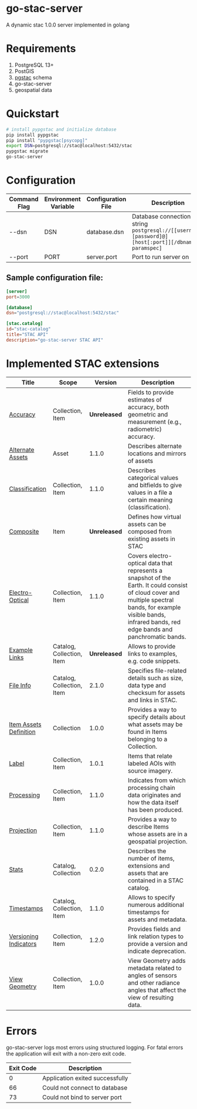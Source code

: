 # go-stac-server
A dynamic stac 1.0.0 server implemented in golang

# Requirements

1. PostgreSQL 13+
2. PostGIS
3. [pgstac](https://github.com/stac-utils/pgstac) schema
4. go-stac-server
5. geospatial data

# Quickstart

```bash
# install pypgstac and initialize database
pip install pypgstac
pip install "pypgstac[psycopg]"
export DSN=postgresql://stac@localhost:5432/stac
pypgstac migrate
go-stac-server
```

# Configuration

| Command Flag | Environment Variable | Configuration File | Description                                                                                         |
|--------------|----------------------|--------------------|-----------------------------------------------------------------------------------------------------|
| --dsn        | DSN                  | database.dsn       | Database connection string `postgresql://[[username:[password]@][host[:port]][/dbname][?paramspec]` |
| --port       | PORT                 | server.port        | Port to run server on                                                                               |

## Sample configuration file:

```toml
[server]
port=3000

[database]
dsn="postgresql://stac@localhost:5432/stac"

[stac.catalog]
id="stac-catalog"
title="STAC API"
description="go-stac-server STAC API"
```

# Implemented STAC extensions

| Title                                                                    | Scope                     | Version        | Description                                                                                                                                                                                                         |
|--------------------------------------------------------------------------|---------------------------|----------------|---------------------------------------------------------------------------------------------------------------------------------------------------------------------------------------------------------------------|
| [Accuracy](https://github.com/stac-extensions/accuracy)                  | Collection, Item          | **Unreleased** | Fields to provide estimates of accuracy, both geometric and measurement (e.g., radiometric) accuracy.                                                                                                               |
| [Alternate Assets](https://github.com/stac-extensions/alternate-assets)  | Asset                     | 1.1.0          | Describes alternate locations and mirrors of assets                                                                                                                                                                 |
| [Classification](https://github.com/stac-extensions/classification)      | Collection, Item          | 1.1.0          | Describes categorical values and bitfields to give values in a file a certain meaning (classification).                                                                                                             |
| [Composite](https://github.com/stac-extensions/composite)                | Item                      | **Unreleased** | Defines how virtual assets can be composed from existing assets in STAC                                                                                                                                             |
| [Electro-Optical](https://github.com/stac-extensions/eo)                 | Collection, Item          | 1.1.0          | Covers electro-optical data that represents a snapshot of the Earth. It could consist of cloud cover and multiple spectral bands, for example visible bands, infrared bands, red edge bands and panchromatic bands. |
| [Example Links](https://github.com/stac-extensions/example-links)        | Catalog, Collection, Item | **Unreleased** | Allows to provide links to examples, e.g. code snippets.                                                                                                                                                            |
| [File Info](https://github.com/stac-extensions/file)                     | Catalog, Collection, Item | 2.1.0          | Specifies file-related details such as size, data type and checksum for assets and links in STAC.                                                                                                                   |
| [Item Assets Definition](https://github.com/stac-extensions/item-assets) | Collection                | 1.0.0          | Provides a way to specify details about what assets may be found in Items belonging to a Collection.                                                                                                                |
| [Label](https://github.com/stac-extensions/label)                        | Collection, Item          | 1.0.1          | Items that relate labeled AOIs with source imagery.                                                                                                                                                                 |
| [Processing](https://github.com/stac-extensions/processing)              | Collection, Item          | 1.1.0          | Indicates from which processing chain data originates and how the data itself has been produced.                                                                                                                    |
| [Projection](https://github.com/stac-extensions/projection)              | Collection, Item          | 1.1.0          | Provides a way to describe Items whose assets are in a geospatial projection.                                                                                                                                       |
| [Stats](https://github.com/stac-extensions/stats)                        | Catalog, Collection       | 0.2.0          | Describes the number of items, extensions and assets that are contained in a STAC catalog.                                                                                                                          |
| [Timestamps](https://github.com/stac-extensions/timestamps)              | Catalog, Collection, Item | 1.1.0          | Allows to specify numerous additional timestamps for assets and metadata.                                                                                                                                           |
| [Versioning Indicators](https://github.com/stac-extensions/version)      | Collection, Item          | 1.2.0          | Provides fields and link relation types to provide a version and indicate deprecation.                                                                                                                              |
| [View Geometry](https://github.com/stac-extensions/view)                 | Collection, Item          | 1.0.0          | View Geometry adds metadata related to angles of sensors and other radiance angles that affect the view of resulting data.                                                                                          |

# Errors

go-stac-server logs most errors using structured logging. For fatal errors the
application will exit with a non-zero exit code.

| Exit Code | Description                     |
|-----------|---------------------------------|
| 0         | Application exited successfully |
| 66        | Could not connect to database   |
| 73        | Could not bind to server port   |